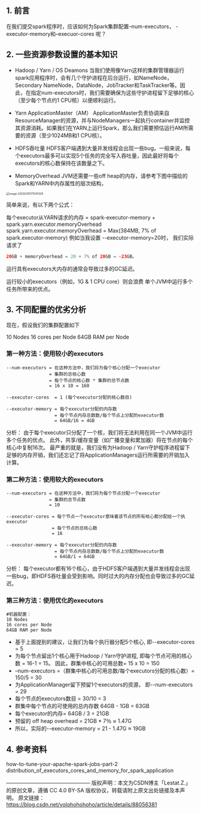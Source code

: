 ## 1. 前言
在我们提交spark程序时，应该如何为Spark集群配置–num-executors， - executor-memory和–execuor-cores 呢？



## 2. 一些资源参数设置的基本知识

- Hadoop / Yarn / OS Deamons
  当我们使用像Yarn这样的集群管理器运行spark应用程序时，会有几个守护进程在后台运行，如NameNode，Secondary NameNode，DataNode，JobTracker和TaskTracker等。因此，在指定num-executors时，我们需要确保为这些守护进程留下足够的核心（至少每个节点约1 CPU核）以便顺利运行。

- Yarn ApplicationMaster（AM）
  ApplicationMaster负责协调来自ResourceManager的资源，并与NodeManagers一起执行container并监控其资源消耗。如果我们在YARN上运行Spark，那么我们需要预估运行AM所需要的资源（至少1024MB和1 CPU核）。

- HDFS吞吐量
  HDFS客户端遇到大量并发线程会出现一些bug。一般来说，每个executors最多可以实现5个任务的完全写入吞吐量，因此最好将每个executors的核心数保持在该数量之下。

- MemoryOverhead
JVM还需要一些off heap的内存，请参考下图中描绘的Spark和YARN中内存属性的层次结构，

<img src="/Users/song/Library/Application Support/typora-user-images/image-20200315175141329.png" alt="image-20200315175141329" style="zoom:50%;" />



简单来说，有以下两个公式：

每个executor从YARN请求的内存 = spark-executor-memory + spark.yarn.executor.memoryOverhead
spark.yarn.executor.memoryOverhead = Max(384MB, 7% of spark.executor-memory)
例如当我设置 --executor-memory=20时， 我们实际请求了

```java
20GB + memoryOverhead = 20 + 7% of 20GB = ~23GB。
```

运行具有executors大内存的通常会导致过多的GC延迟。

运行较小的executors（例如，1G & 1 CPU core）则会浪费 单个JVM中运行多个任务所带来的优点。



## 3. 不同配置的优劣分析

现在，假设我们的集群配置如下

10 Nodes
16 cores per Node
64GB RAM per Node



### 第一种方法：使用较小的executors

```properties
--num-executors = 在这种方法中，我们将为每个核心分配一个executor
                = 集群的总核心数
                = 每个节点的核心数 * 集群的总节点数
                = 16 x 10 = 160
                
--executor-cores  = 1 (每个executor分配的核心数目)

--executor-memory = 每个executor分配的内存数
                  = 每个节点内存总数数/每个节点上分配的executor数
                  = 64GB/16 = 4GB
```

分析：
由于每个executor只分配了一个核，我们将无法利用在同一个JVM中运行多个任务的优点。 此外，共享/缓存变量（如广播变量和累加器）将在节点的每个核心中复制16次。 最严重的就是，我们没有为Hadoop / Yarn守护程序进程留下足够的内存开销，我们还忘记了将ApplicationManagers运行所需要的开销加入计算。



### 第二种方法：使用较大的executors

```properties
--num-executors = 在这种方法中，我们将为每个节点分配一个executor
                = 集群的总节点数
                = 10
                    
--executor-cores = 每个节点一个executor意味着该节点的所有核心都分配给一个执executor
                 = 每个节点的总核心数
                 = 16
                     
--executor-memory = 每个executor分配的内存数
                  = 每个节点内存总数数/每个节点上分配的executor数
                  = 64GB/1 = 64GB
```

分析：
每个executor都有16个核心，由于HDFS客户端遇到大量并发线程会出现一些bug，即HDFS吞吐量会受到影响。同时过大的内存分配也会导致过多的GC延迟。



### 第三种方法：使用优化的executors

```
#机器配置：
10 Nodes
16 cores per Node
64GB RAM per Node
```

- 基于上面提到的建议，让我们为每个执行器分配5个核心, 即--executor-cores = 5
- 为每个节点留出1个核心用于Hadoop / Yarn守护进程, 即每个节点可用的核心数 = 16-1 = 15。 因此，群集中核心的可用总数= 15 x 10 = 150
-  –num-executors =（群集中核心的可用总数/每个executors分配的核心数）= 150/5 = 30
-  为ApplicationManager留下预留1个executors的资源， 即--num-executors = 29
-  每个节点的executors数目 = 30/10 = 3
-  群集中每个节点的可使用的总内存数 64GB - 1GB = 63GB
-  每个executor的内存= 64GB / 3 = 21GB
-  预留的 off heap overhead = 21GB * 7％  ≈ 1.47G
-  所以，实际的--executor-memory = 21 - 1.47G  ≈ 19GB



## 4. 参考资料
how-to-tune-your-apache-spark-jobs-part-2
distribution_of_executors_cores_and_memory_for_spark_application



————————————————
版权声明：本文为CSDN博主「Lestat.Z.」的原创文章，遵循 CC 4.0 BY-SA 版权协议，转载请附上原文出处链接及本声明。
原文链接：https://blog.csdn.net/yolohohohoho/article/details/88056381
